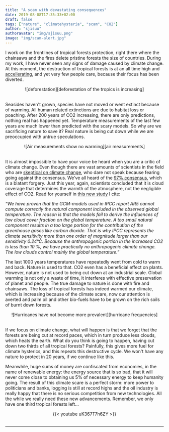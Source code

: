 ```yaml
---
title: "A scam with devastating consequences"
date: 2019-08-08T17:35:33+02:00
draft: false
tags: ["nature", "climatehysteria", "scam", "CO2"]
author: "sjisuu"
authoravatar: "img/sjisuu.png"
image: "img/scam-alert.jpg"
---
```


I work on the frontlines of tropical forests protection, right there where the chainsaws and the fires delete pristine forests the size of countries. During my work, I have never seen any signs of damage caused by climate change. At this moment, the destruction of tropical forests is at an all time high and [accellerating], and yet very few people care, because their focus has been diverted. 

<div align="center">
![deforestation][deforestation of the tropics is increasing]
</div><br>

Seasides haven't grown, species have not moved or went extinct because of warming. All human related extinctions are due to habitat loss or poaching. After 200 years of CO2 increasing, there are only predictions, nothing real has happened yet. Temperature measurements of the last few years are much lower than predicted with the scary models. So why are we sacrificing nature to save it? Real nature is being cut down while we are preoccupied with untrue speculations.

<div align="center">
![Air measurements show no warming][air measurements]
</div><br>

It is almost impossible to have your voice be heard when you are a critic of climate change. Even though there are vast amounts of scientists in the field who are [skeptical on climate change], who dare not speak because fearing going against the consensus. We’ve all heard of the [97% consensus], which is a blatant forgery. Just this year, again, scientists concluded that it is cloud coverage that determines the warmth of the atmosphere, not the negligible effect of CO2. Read for yourself in [this new study] I cite:

*“We have proven that the GCM-models used in IPCC report AR5 cannot compute correctly the natural component included in the observed global temperature. The reason is that the models fail to derive the influences of low cloud cover fraction on the global temperature. A too small natural component results in a too large portion for the contribution of the greenhouse gases like carbon dioxide. That is why IPCC represents the climate sensitivity more than one order of magnitude larger than our sensitivity 0.24°C. Because the anthropogenic portion in the increased CO2 is less than 10 %, we have practically no anthropogenic climate change. The low clouds control mainly the global temperature.”*

The last 1000 years temperatures have repeatedly went from cold to warm and back. Nature is used to that. CO2 even has a beneficial effect on plants. However, nature is not used to being cut down at an industrial scale. Global warming is not only a waste of time, it interferes with effective preservation of planet and people. The true damage to nature is done with fire and chainsaws. The loss of tropical forests has indeed warmed our climate, which is increasing because of the climate scare, now our attention is averted and palm oil and other bio-fuels have to be grown on the rich soils of burnt down forests.

<div align="center">
![Hurricanes have not become more prevalent][hurricane frequencies]
</div><br>

If we focus on climate change, what will happen is that we forget that the forests are being cut at record paces, which in turn produce less clouds, which heats the earth. What do you think is going to happen, having cut down two thirds of all tropical forests? Painfully, this gives more fuel for climate hysterics, and this repeats this destructive cycle. We won't have any nature to protect in 20 years, if we continue like this.

Meanwhile, huge sums of money are confiscated from economies, in the name of renewable energy: the energy source that is so bad, that it will never come close to obtaining us 5% of necessary energy to keep humanity going. The result of this climate scare is a perfect storm: more power to politicians and banks, logging is still at record highs and the oil industry is really happy that there is no serious competition from new technologies. All the while we really need these new advancements. Remember, we only have one third tropical forests left...

<div align="center">{{< youtube uK367T7h6ZY >}}</div><br>

---
[accellerating]: https://www.wri.org/blog/2017/10/global-tree-cover-loss-rose-51-percent-2016
[this new study]: https://arxiv.org/pdf/1907.00165.pdf
[skeptical on climate change]: http://www.populartechnology.net/2009/10/peer-reviewed-papers-supporting.html#Preface
[97% consensus]: https://climatechangedispatch.com/wsj-the-myth-of-the-climate-change-97/
[air measurements]: ../img/air_temperature_measurements.jpg "Measurements that show that no warming has taken place"
[fire damage]: ../img/burning_rainforest_small.png?classes=float-left "Fire is the main cause of deforestation"
[hurricane frequencies]: ../img/hurricane_frequencies.png "Hurricanes haven't become more prevalent either"

[deforestation]: ../img/deforestation_tropical.png "deforestation is increasing"
